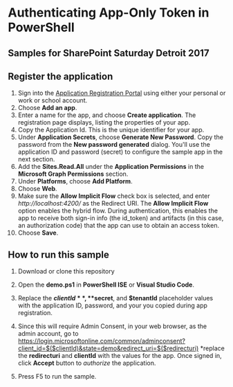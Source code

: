 # Authenticating App-Only Token in PowerShell

## Samples for SharePoint Saturday Detroit 2017

## Register the application

1. Sign into the [Application Registration Portal](https://apps.dev.microsoft.com/) using either your personal or work or school account.
2. Choose **Add an app**.
3. Enter a name for the app, and choose **Create application**. 
   The registration page displays, listing the properties of your app.
4. Copy the Application Id. This is the unique identifier for your app. 
5. Under **Application Secrets**, choose **Generate New Password**. Copy the password from the **New password generated** dialog.
   You'll use the application ID and password (secret) to configure the sample app in the next section. 
6. Add the **Sites.Read.All** under the **Application Permissions** in the **Microsoft Graph Permissions** section.
7. Under **Platforms**, choose **Add Platform**.
8. Choose **Web**.
9. Make sure the **Allow Implicit Flow** check box is selected, and enter *http://localhost:4200/* as the Redirect URI. 
   The **Allow Implicit Flow** option enables the hybrid flow. During authentication, this enables the app to receive both sign-in info (the id_token) and artifacts (in this case, an authorization code) that the app can use to obtain an access token.
10. Choose **Save**.

## How to run this sample

1. Download or clone this repository

2. Open the **demo.ps1** in **PowerShell ISE** or **Visual Studio Code**.

3. Replace the **$clientId**, **$secret**, and **$tenantId** placeholder values with the application ID, password, and your you copied during app registration.

4. Since this will require Admin Consent, in your web browser, as the admin account, go to https://login.microsoftonline.com/common/adminconsent?client_id=$($clientId)&state=demo&redirect_uri=$($redirecturi) *replace the  **redirecturi** and **clientId** with the values for the app. Once signed in, click **Accept** button to *authorize* the application.

5. Press F5 to run the sample.
